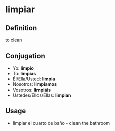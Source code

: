 # limpiar

## Definition
to clean

## Conjugation

- Yo: **limpio**
- Tú: **limpias**
- Él/Ella/Usted: **limpia**
- Nosotros: **limpiamos**
- Vosotros: **limpiáis**
- Ustedes/Ellos/Ellas: **limpian**

## Usage

- limpiar el cuarto de baño \- clean the bathroom